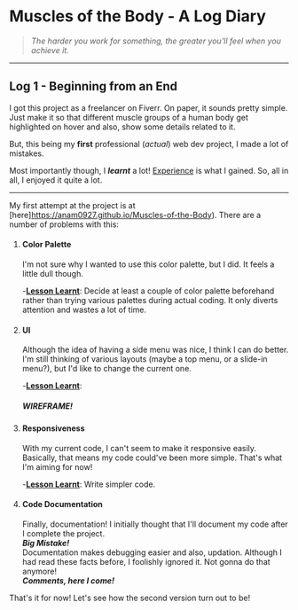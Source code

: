 # Muscles of the Body - A Log Diary #

>*The harder you work for something, the greater you'll feel when you achieve it.*

***
## Log 1 - Beginning from an End ##

I got this project as a freelancer on Fiverr. On paper, it sounds pretty simple. Just make it so that different muscle groups of a human body get highlighted on hover and also, show some details related to it. 

But, this being my **first** professional (*actual*) web dev project, I made a lot of mistakes.  

Most importantly though, I ***learnt*** a lot! <ins>Experience</ins> is what I gained. So, all in all, I enjoyed it quite a lot.

***

My first attempt at the project is at [here]https://anam0927.github.io/Muscles-of-the-Body).
There are a number of problems with this:  

1. #### Color Palette ####

   I'm not sure why I wanted to use this color palette, but I did. It feels a little dull though.
   
   -<ins>**Lesson Learnt**</ins>: Decide at least a couple of color palette beforehand rather than trying various palettes during actual coding. It only diverts attention and wastes a lot of time.

2. #### UI ####
  
   Although the idea of having a side menu was nice, I think I can do better. I'm still thinking of various layouts (maybe a top menu, or a slide-in menu?), but I'd like to change the current one.

   -<ins>**Lesson Learnt**</ins>: 
    
    ##### *WIREFRAME!* #####

3. #### Responsiveness ####

   With my current code, I can't seem to make it responsive easily. Basically, that means my code could've been more simple. That's what I'm aiming for now!

   -<ins>**Lesson Learnt**</ins>: Write simpler code.

4. #### Code Documentation ####

   Finally, documentation! I initially thought that I'll document my code after I complete the project.  
   ***Big Mistake!***  
   Documentation makes debugging easier and also, updation. Although I had read these facts before, I foolishly ignored it. Not gonna do that anymore!  
   ***Comments, here I come!***

That's it for now! Let's see how the second version turn out to be!
